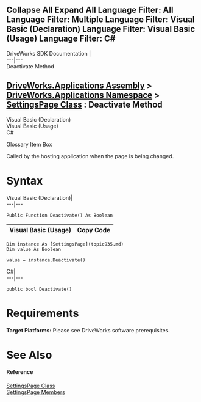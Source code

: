 Collapse All Expand All Language Filter: All  Language Filter: Multiple  Language Filter: Visual Basic (Declaration) Language Filter: Visual Basic (Usage) Language Filter: C#  
---  
DriveWorks SDK Documentation  |   
---|---  
Deactivate Method   
  
[DriveWorks.Applications Assembly](topic13.md) > [DriveWorks.Applications Namespace](topic16.md) > [SettingsPage Class](topic935.md) : Deactivate Method  
---  
  
Visual Basic (Declaration)    
Visual Basic (Usage)    
C# 

Glossary Item Box

Called by the hosting application when the page is being changed. 

# Syntax

Visual Basic (Declaration)|   
---|---  
      
    
    Public Function Deactivate() As Boolean  
  
Visual Basic (Usage)| Copy Code  
---|---  
      
    
    Dim instance As [SettingsPage](topic935.md)
    Dim value As Boolean
     
    value = instance.Deactivate()  
  
C#|   
---|---  
      
    
    public bool Deactivate()  
  
# Requirements

**Target Platforms:** Please see DriveWorks software prerequisites.

# See Also

#### Reference

[SettingsPage Class](topic935.md)   
[SettingsPage Members](topic936.md)


